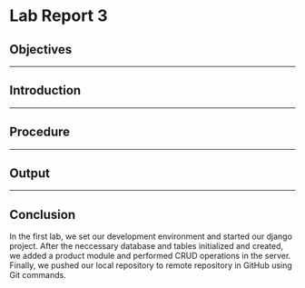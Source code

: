 # Lab Report 3

## Objectives



***

## Introduction


***

## Procedure



***

## Output



***

## Conclusion

In the first lab, we set our development environment and started our django project. After the neccessary database and tables initialized and created, we added a product module and performed CRUD operations in the server. Finally, we pushed our local repository to remote repository in GitHub using Git commands.